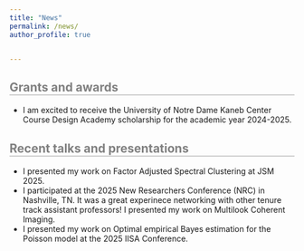 ```yaml
---
title: "News"
permalink: /news/
author_profile: true


---
```



<h2 style="border-bottom: 2px solid #ccc; color: grey;">Grants and awards</h2>

- I am excited to receive the University of Notre Dame Kaneb Center Course Design Academy scholarship for the academic year 2024-2025.

 
<h2 style="border-bottom: 2px solid #ccc; color: grey;">Recent talks and presentations</h2>

- I presented my work on Factor Adjusted Spectral Clustering at JSM 2025.
- I participated at the 2025 New Researchers Conference (NRC) in Nashville, TN. It was a great experinece networking with other tenure track assistant professors! I presented my work on Multilook Coherent Imaging.
- I presented my work on Optimal empirical Bayes estimation for the Poisson model at the 2025 IISA Conference.
